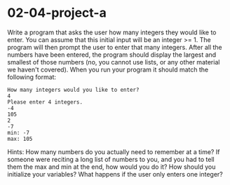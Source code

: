 # 02-04-project-a

Write a program that asks the user how many integers they would like to enter.  You can assume that this initial input will be an integer >= 1.  The program will then prompt the user to enter that many integers.  After all the numbers have been entered, the program should display the largest and smallest of those numbers (no, you cannot use lists, or any other material we haven't covered).  When you run your program it should match the following format:
```
How many integers would you like to enter?
4
Please enter 4 integers.
-4
105
2
-7
min: -7
max: 105
```
Hints: How many numbers do you actually need to remember at a time?  If someone were reciting a long list of numbers to you, and you had to tell them the max and min at the end, how would you do it?  How should you initialize your variables?  What happens if the user only enters one integer?

